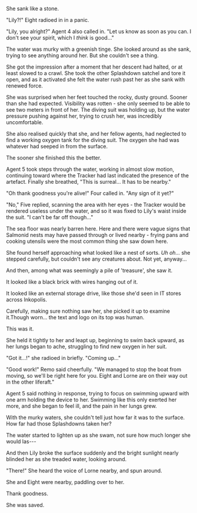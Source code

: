 She sank like a stone.

"Lily?!" Eight radioed in in a panic.

"Lily, you alright?" Agent 4 also called in. "Let us know as soon as you can. I don't see your spirit, which I *think* is good..."

The water was murky with a greenish tinge. She looked around as she sank, trying to see anything around her. But she couldn't see a thing.

She got the impression after a moment that her descent had halted, or at least slowed to a crawl. She took the other Splashdown satchel and tore it open, and as it activated she felt the water rush past her as she sank with renewed force.

She was surprised when her feet touched the rocky, dusty ground. Sooner than she had expected. Visibility was rotten - she only seemed to be able to see two meters in front of her. The diving suit was holding up, but the water pressure pushing against her, trying to crush her, was incredibly uncomfortable.

She also realised quickly that she, and her fellow agents, had neglected to find a working oxygen tank for the diving suit. The oxygen she had was whatever had seeped in from the surface.

The sooner she finished this the better.

Agent 5 took steps through the water, working in almost slow motion, continuing toward where the Tracker had last indicated the presence of the artefact. Finally she breathed, "This is surreal... It has to be nearby."

"Oh thank goodness you're alive!" Four called in. "Any sign of it yet?"

"No," Five replied, scanning the area with her eyes - the Tracker would be rendered useless under the water, and so it was fixed to Lily's waist inside the suit. "I can't be far off though..."

The sea floor was nearly barren here. Here and there were vague signs that Salmonid nests may have passed through or lived nearby - frying pans and cooking utensils were the most common thing she saw down here.

She found herself approaching what looked like a nest of sorts. *Uh oh...* she stepped carefully, but couldn't see any creatures about. Not yet, anyway...

And then, among what was seemingly a pile of 'treasure', she saw it.

It looked like a black brick with wires hanging out of it.

It looked like an external storage drive, like those she'd seen in IT stores across Inkopolis.

Carefully, making sure nothing saw her, she picked it up to examine it.Though worn... the text and logo on its top was human.

This was it.

She held it tightly to her and leapt up, beginning to swim back upward, as her lungs began to ache, struggling to find new oxygen in her suit.

"Got it...!" she radioed in briefly. "Coming up..."

"Good work!" Remo said cheerfully. "We managed to stop the boat from moving, so we'll be right here for you. Eight and Lorne are on their way out in the other liferaft."

Agent 5 said nothing in response, trying to focus on swimming upward with one arm holding the device to her. Swimming like this only exerted her more, and she began to feel ill, and the pain in her lungs grew.

With the murky waters, she couldn't tell just how far it was to the surface. How far had those Splashdowns taken her?

The water started to lighten up as she swam, not sure how much longer she would las---

And then Lily broke the surface suddenly and the bright sunlight nearly blinded her as she treaded water, looking around.

"There!" She heard the voice of Lorne nearby, and spun around.

She and Eight were nearby, paddling over to her.

Thank goodness.

She was saved.